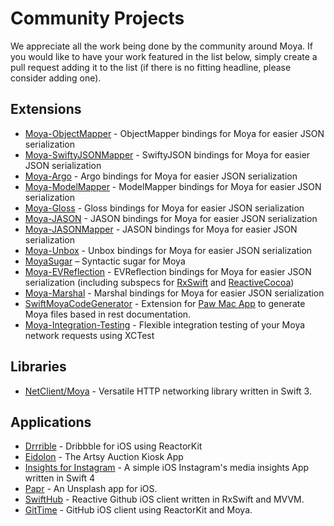 # Community Projects

We appreciate all the work being done by the community around Moya. If you would like to have your work featured in the list below, simply create a pull request adding it to the list (if there is no fitting headline, please consider adding one).

## Extensions

- [Moya-ObjectMapper](https://github.com/ivanbruel/Moya-ObjectMapper) - ObjectMapper bindings for Moya for easier JSON serialization
- [Moya-SwiftyJSONMapper](https://github.com/AvdLee/Moya-SwiftyJSONMapper) - SwiftyJSON bindings for Moya for easier JSON serialization
- [Moya-Argo](https://github.com/wattson12/Moya-Argo) - Argo bindings for Moya for easier JSON serialization
- [Moya-ModelMapper](https://github.com/sunshinejr/Moya-ModelMapper) - ModelMapper bindings for Moya for easier JSON serialization
- [Moya-Gloss](https://github.com/spxrogers/Moya-Gloss) - Gloss bindings for Moya for easier JSON serialization
- [Moya-JASON](https://github.com/DroidsOnRoids/Moya-JASON) - JASON bindings for Moya for easier JSON serialization
- [Moya-JASONMapper](https://github.com/AvdLee/Moya-JASONMapper) - JASON bindings for Moya for easier JSON serialization
- [Moya-Unbox](https://github.com/RyogaK/Moya-Unbox) - Unbox bindings for Moya for easier JSON serialization
- [MoyaSugar](https://github.com/devxoul/MoyaSugar) – Syntactic sugar for Moya
- [Moya-EVReflection](https://github.com/evermeer/EVReflection/tree/master/Source/Alamofire/Moya) - EVReflection bindings for Moya for easier JSON serialization (including subspecs for [RxSwift](https://github.com/evermeer/EVReflection/tree/master/Source/Alamofire/Moya/RxSwift) and [ReactiveCocoa](https://github.com/evermeer/EVReflection/tree/master/Source/Alamofire/Moya/ReactiveCocoa))
- [Moya-Marshal](https://github.com/JARMourato/Moya-Marshal) - Marshal bindings for Moya for easier JSON serialization
- [SwiftMoyaCodeGenerator](https://github.com/narlei/SwiftMoyaCodeGenerator) - Extension for [Paw Mac App](https://paw.cloud) to generate Moya files based in rest documentation.
- [Moya-Integration-Testing](https://github.com/wvteijlingen/moya-integration-testing) - Flexible integration testing of your Moya network requests using XCTest

## Libraries

- [NetClient/Moya](https://github.com/intelygenz/NetClient-iOS) - Versatile HTTP networking library written in Swift 3.

## Applications

- [Drrrible](https://github.com/devxoul/Drrrible) - Dribbble for iOS using ReactorKit
- [Eidolon](https://github.com/artsy/eidolon) - The Artsy Auction Kiosk App
- [Insights for Instagram](https://github.com/adimango/insights-for-instagram) - A simple iOS Instagram's media insights App written in Swift 4
- [Papr](https://github.com/jdisho/Papr/tree/papr-moya-version) - An Unsplash app for iOS.
- [SwiftHub](https://github.com/khoren93/SwiftHub) - Reactive Github iOS client written in RxSwift and MVVM.
- [GitTime](https://github.com/87kangsw/GitTime) - GitHub iOS client using ReactorKit and Moya.
